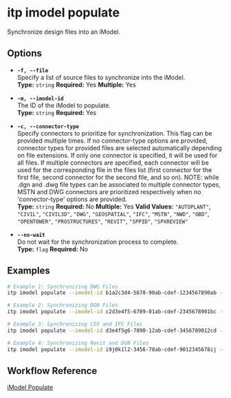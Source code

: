# itp imodel populate

Synchronize design files into an iModel.

## Options

- **`-f, --file`**  
  Specify a list of source files to synchronize into the iModel.  
  **Type:** `string` **Required:** Yes **Multiple:** Yes

- **`-m, --imodel-id`**  
  The ID of the iModel to populate.  
  **Type:** `string` **Required:** Yes

- **`-c, --connector-type`**  
  Specify connectors to prioritize for synchronization. This flag can be provided multiple times. If no connector-type options are provided, connector types for provided files are selected automatically depending on file extensions. If only one connector is specified, it will be used for all files. If multiple connectors are specified, each connector will be used for the corresponding file in the files list (first connector for the first file, second connector for the second file, and so on).
 NOTE: while .dgn and .dwg file types can be associated to multiple connector types, MSTN and DWG connectors are prioritized respectively when no 'connector-type' options are provided.  
  **Type:** `string` **Required:** No **Multiple:** Yes 
  **Valid Values:** `"AUTOPLANT"`, `"CIVIL"`, `"CIVIL3D"`, `"DWG"`, `"GEOSPATIAL"`, `"IFC"`, `"MSTN"`, `"NWD"`, `"OBD"`, `"OPENTOWER"`, `"PROSTRUCTURES"`, `"REVIT"`, `"SPPID"`, `"SPXREVIEW"`

- **`--no-wait`**  
  Do not wait for the synchronization process to complete.  
  **Type:** `flag` **Required:** No

## Examples

```bash
# Example 1: Synchronizing DWG Files
itp imodel populate --imodel-id b1a2c3d4-5678-90ab-cdef-1234567890ab --file file1.dwg --connector-type DWG --file file2.dwg --connector-type DWG

# Example 2: Synchronizing DGN Files
itp imodel populate --imodel-id c2d3e4f5-6789-01ab-cdef-2345678901bc --file site1.dgn --connector-type CIVIL --file structure2.dgn --connector-type CIVIL

# Example 3: Synchronizing CSV and IFC Files
itp imodel populate --imodel-id d3e4f5g6-7890-12ab-cdef-3456789012cd --file data1.csv --file data2.csv --file model.ifc

# Example 4: Synchronizing Revit and DGN Files
itp imodel populate --imodel-id i9j0k1l2-3456-78ab-cdef-9012345678ij --file model.rvt --file design.dgn
```

## Workflow Reference

[iModel Populate](/docs/command-workflows/imodel-populate)